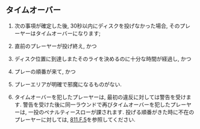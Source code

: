 ## タイムオーバー

1. 次の事項が確定した後,
30秒以内にディスクを投げなかった場合,
そのプレーヤーはタイムオーバーになります;

  1. 直前のプレーヤーが投げ終え, かつ

  1. ディスク位置に到達しまたそのライを決めるのに十分な時間が経過し, かつ

  1. プレーの順番が来て, かつ

  1. プレーエリアが明確で邪魔になるものがない.

1. タイムオーバーを犯したプレーヤーは,
最初の違反に対しては警告を受けます.
警告を受けた後に同一ラウンドで再びタイムオーバーを犯したプレーヤーは,
一投のペナルティースローが課されます.
投げる順番がきた時に不在のプレーヤーに対しては,
[811.F.5](811)を参照してください.
